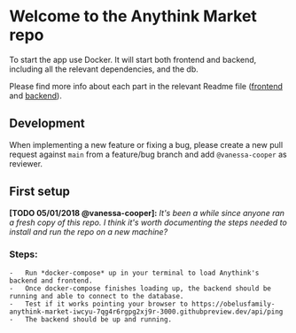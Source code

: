 # Welcome to the Anythink Market repo

To start the app use Docker. It will start both frontend and backend, including all the relevant dependencies, and the db.

Please find more info about each part in the relevant Readme file ([frontend](frontend/readme.md) and [backend](backend/README.md)).

## Development

When implementing a new feature or fixing a bug, please create a new pull request against `main` from a feature/bug branch and add `@vanessa-cooper` as reviewer.

## First setup

**[TODO 05/01/2018 @vanessa-cooper]:** _It's been a while since anyone ran a fresh copy of this repo. I think it's worth documenting the steps needed to install and run the repo on a new machine?_

### Steps:
    -   Run *docker-compose* up in your terminal to load Anythink's backend and frontend.
    -   Once docker-compose finishes loading up, the backend should be running and able to connect to the database.
    -   Test if it works pointing your browser to https://obelusfamily-anythink-market-iwcyu-7qg4r6rgpg2xj9r-3000.githubpreview.dev/api/ping
    -   The backend should be up and running.